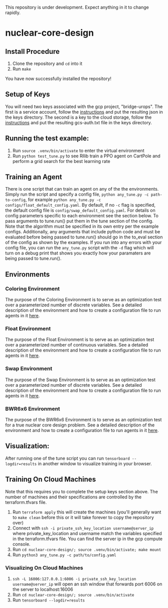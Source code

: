 This repository is under development. Expect anything in it to change rapidly.

# nuclear-core-design
## Install Procedure
1. Clone the repository and `cd` into it 
2. Run `make`

You have now successfully installed the repository!

## Setup of Keys

You will need two keys associated with the gcp project, "bridge-urops". The first is a service account, follow the [instructions](https://cloud.google.com/iam/docs/creating-managing-service-account-keys) and put the resulting json in the keys directory.
The second is a key to the cloud storage, follow the [instructions](https://github.com/s3fs-fuse/s3fs-fuse/wiki/Google-Cloud-Storage#get-credentials) and put the resulting gcs-auth.txt file in the keys directory.

## Running the test example:
1. Run `source .venv/bin/activate` to enter the virtual environment
2. Run `python test_tune.py` to see Rllib train a PPO agent on CartPole and perform a grid search for the best learning rate

## Training an Agent
There is one script that can train an agent on any of the the environments. Simply run the script and specify a config file, `python any_tune.py -c path-to-config`, for example `python any_tune.py -c configs/float_default_config.yaml`. 
By default, if no `-c` flag is specified, the default config file is `config/swap_default_config.yaml`. For details on config parameters specific to each environment see the section below. To pass arguments to tune.run() put them in the
tune section of the config. Note that the algorithm must be specified in its own entry per the example configs. Additionally, any arguments that include python code and must be evaluated before being passed to tune.run() should go in the
to_eval section of the config as shown by the examples. If you run into any errors with your config file, you can run the `any_tune.py` script with the `-d` flag which will turn on a debug print that shows you exactly how your paramaters
are being passed to tune.run().

## Environments
### Coloring Environment

The purpose of the Coloring Environment is to serve as an optimization test over a parameterized number of discrete variables. See a detailed description of the environment and how to create a configuration file to run agents in it [here](colorenv/README.md).

### Float Environment

The purpose of the Float Environment is to serve as an optimization test over a parameterized number of continuous variables. See a detailed description of the environment and how to create a configuration file to run agents in it [here](floatenv/README.md).

### Swap Environment

The purpose of the Swap Environment is to serve as an optimization test over a parameterized number of discrete variables. See a detailed description of the environment and how to create a configuration file to run agents in it [here](swapenv/README.md).

### BWR6x6 Environment

The purpose of the BWR6x6 Environment is to serve as an optimization test for a true nuclear core design problem. See a detailed description of the environment and how to create a configuration file to run agents in it [here](bwr6x6env/README.md).

## Visualization:
After running one of the tune script you can run `tensorboard --logdir=results` in another window to visualize training in your browser.

## Training On Cloud Machines
Note that this requires you to complete the setup keys section above. The number of machines and their specifications are controlled by the terraform.tfvars file.
1. Run `terraform apply` this will create the machines (you'll generally want to `make clean` before this or it will take forever to copy the repository over)
2. Connect with `ssh -i private_ssh_key_location username@server_ip` where private_key_location and username match the variables specified in the terraform.tfvars file. You can find the server ip in the gcp compute console.
3. Run `cd nuclear-core-design/; source .venv/bin/activate; make mount` 
4. Run `python3 any_tune.py -c path/to/config.yaml`

### Visualizing On Cloud Machines
1. `ssh -L 16006:127.0.0.1:6006 -i private_ssh_key_location username@server_ip` will open an ssh window that forwards port 6006 on the server to localhost:16006
2. Run `cd nuclear-core-design/; source .venv/bin/activate` 
3. Run `tensorboard --logdir=results`
